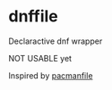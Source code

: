 # dnffile

Declaractive dnf wrapper

NOT USABLE yet

Inspired by [pacmanfile](https://github.com/cloudlena/pacmanfile)
